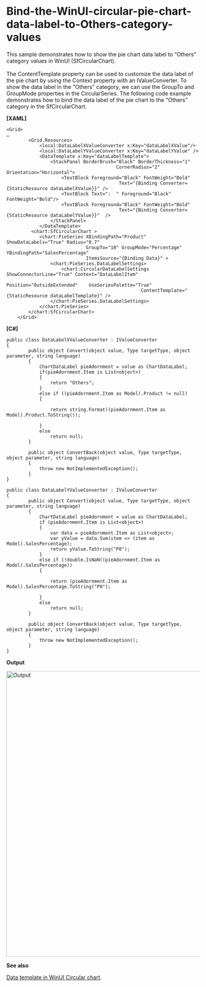 # Bind-the-WinUI-circular-pie-chart-data-label-to-Others-category-values
This sample demonstrates how to show the pie chart data label to “Others” category values in WinUI (SfCircularChart).
<br><br>
The ContentTemplate property can be used to customize the data label of the pie chart by using the Context property with an IValueConverter. To show the data label in the "Others" category, we can use the GroupTo and GroupMode properties in the CircularSeries. The following code example demonstrates how to bind the data label of the pie chart to the "Others" category in the SfCircularChart.

**[XAML]**
```
<Grid>
…
        <Grid.Resources>
            <local:DataLabelXValueConverter x:Key="dataLabelXValue"/>
            <local:DataLabelYValueConverter x:Key="dataLabelYValue" />
            <DataTemplate x:Key="dataLabelTemplate">
                <StackPanel BorderBrush="Black" BorderThickness="1" 
                                        CornerRadius="2"         Orientation="Horizontal">
                    <TextBlock Foreground="Black" FontWeight="Bold" 
                                         Text="{Binding Converter={StaticResource dataLabelXValue}}" />
                    <TextBlock Text=":  " Foreground="Black" FontWeight="Bold"/>
                    <TextBlock Foreground="Black" FontWeight="Bold" 
                                         Text="{Binding Converter={StaticResource dataLabelYValue}}"  />
                </StackPanel>
            </DataTemplate>
         <chart:SfCircularChart >
            <chart:PieSeries XBindingPath="Product"  ShowDataLabels="True" Radius="0.7"
                             GroupTo="10" GroupMode="Percentage" YBindingPath="SalesPercentage"
                             ItemsSource="{Binding Data}" >
                <chart:PieSeries.DataLabelSettings>   
                    <chart:CircularDataLabelSettings ShowConnectorLine="True" Context="DataLabelItem" 
                                                 Position="OutsideExtended"    UseSeriesPalette="True" 
                                                 ContentTemplate="{StaticResource dataLabelTemplate}" />
                </chart:PieSeries.DataLabelSettings>
            </chart:PieSeries>
        </chart:SfCircularChart>
    </Grid>

```

**[C#]**
```
public class DataLabelXValueConverter : IValueConverter
{
        public object Convert(object value, Type targetType, object parameter, string language)
        {
            ChartDataLabel pieAdornment = value as ChartDataLabel;
            if(pieAdornment.Item is List<object>)
            {
                return "Others";
            }
            else if ((pieAdornment.Item as Model).Product != null)
            {

                return string.Format((pieAdornment.Item as Model).Product.ToString());

            }
            else
                return null;
        }

        public object ConvertBack(object value, Type targetType, object parameter, string language)
        {
            throw new NotImplementedException();
        }
}

public class DataLabelYValueConverter : IValueConverter
{
        public object Convert(object value, Type targetType, object parameter, string language)
        {
            ChartDataLabel pieAdornment = value as ChartDataLabel;
            if (pieAdornment.Item is List<object>)
            {
                var data = pieAdornment.Item as List<object>;
                var yValue = data.Sum(item => (item as Model).SalesPercentage);
                return yValue.ToString("P0");
            }
            else if (!double.IsNaN((pieAdornment.Item as Model).SalesPercentage))
            {

                return (pieAdornment.Item as Model).SalesPercentage.ToString("P0");

            }
            else
                return null;
        }

        public object ConvertBack(object value, Type targetType, object parameter, string language)
        {
            throw new NotImplementedException();
        }
}

```

**Output**

<img width="746" alt="Output" src="https://user-images.githubusercontent.com/105482474/231132237-e9c674a4-bb4c-487f-adc5-e7cb7dfe1e8f.png">

**See also**

[Data template in WinUI Circular chart](https://help.syncfusion.com/winui/circular-charts/datalabels#template).

